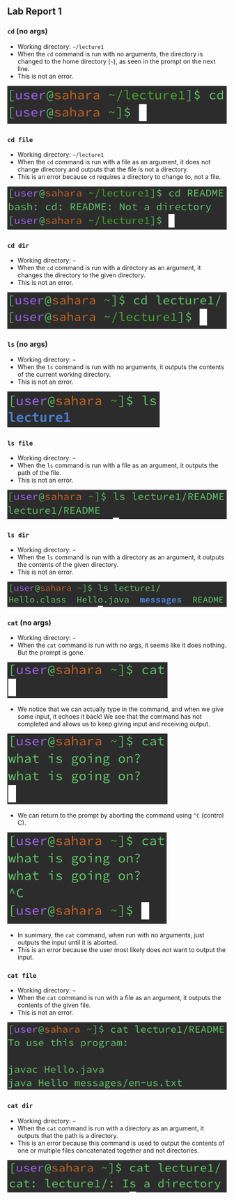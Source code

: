 ## Lab Report 1
### `cd` (no args)
- Working directory: `~/lecture1`
- When the `cd` command is run with no arguments, the directory is changed to the home directory (`~`), as seen in the prompt on the next line.
- This is not an error.

![cd no-args](images/lab1/cd-no-args.png)
### `cd file`
- Working directory: `~/lecture1`
- When the `cd` command is run with a file as an argument, it does not change directory and outputs that the file is not a directory.
- This is an error because `cd` requires a directory to change to, not a file.

![cd file](images/lab1/cd-file.png)
### `cd dir`
- Working directory: `~`
- When the `cd` command is run with a directory as an argument, it changes the directory to the given directory.
- This is not an error.

![cd dir](images/lab1/cd-dir.png)
### `ls` (no args)
- Working directory: `~`
- When the `ls` command is run with no arguments, it outputs the contents of the current working directory.
- This is not an error.

![ls no-args](images/lab1/ls-no-args.png)
### `ls file`
- Working directory: `~`
- When the `ls` command is run with a file as an argument, it outputs the path of the file.
- This is not an error.

![ls file](images/lab1/ls-file.png)
### `ls dir`
- Working directory: `~`
- When the `ls` command is run with a directory as an argument, it outputs the contents of the given directory.
- This is not an error.

![ls dir](images/lab1/ls-dir.png)
### `cat` (no args)
- Working directory: `~`
- When the `cat` command is run with no args, it seems like it does nothing. But the prompt is gone.

![cat no-args 1](images/lab1/cat-no-args1.png)
- We notice that we can actually type in the command, and when we give some input, it echoes it back!
We see that the command has not completed and allows us to keep giving input and receiving output.

![cat no-args 2](images/lab1/cat-no-args2.png)
- We can return to the prompt by aborting the command using `^C` (control C).

![cat no-args 3](images/lab1/cat-no-args3.png)
- In summary, the `cat` command, when run with no arguments, just outputs the input until it is aborted.
- This is an error because the user most likely does not want to output the input.
### `cat file`
- Working directory: `~`
- When the `cat` command is run with a file as an argument, it outputs the contents of the given file.
- This is not an error.

![cat file](images/lab1/cat-file.png)
### `cat dir`
- Working directory: `~`
- When the `cat` command is run with a directory as an argument, it outputs that the path is a directory.
- This is an error because this command is used to output the contents of one or multiple files concatenated together and not directories.

![cat dir](images/lab1/cat-dir.png)
